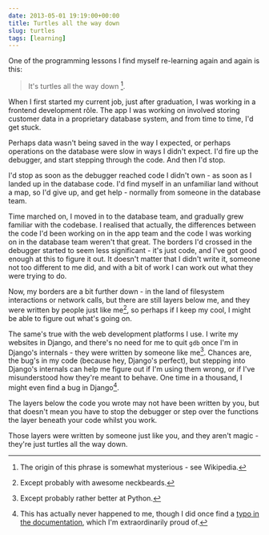 ```yaml
---
date: 2013-05-01 19:19:00+00:00
title: Turtles all the way down
slug: turtles
tags: [learning]
---
```


One of the programming lessons I find myself re-learning again and
again is this:


> It's turtles all the way down [^1].


When I first started my current job, just after graduation, I was
working in a frontend development rôle. The app I was working on
involved storing customer data in a proprietary database system, and
from time to time, I'd get stuck.

<!-- more -->

Perhaps data wasn't being saved in the way I expected, or perhaps
operations on the database were slow in ways I didn't expect. I'd
fire up the debugger, and start stepping through the code. And then
I'd stop.

I'd stop as soon as the debugger reached code I didn't own - as soon
as I landed up in the database code. I'd find myself in an unfamiliar
land without a map, so I'd give up, and get help - normally from
someone in the database team.

Time marched on, I moved in to the database team, and gradually grew
familiar with the codebase. I realised that actually, the differences
between the code I'd been working on in the app team and the code I
was working on in the database team weren't that great. The borders
I'd crossed in the debugger started to seem less significant - it's
just code, and I've got good enough at this to figure it out. It
doesn't matter that I didn't write it, someone not too different to
me did, and with a bit of work I can work out what they were trying
to do.

Now, my borders are a bit further down - in the land of filesystem
interactions or network calls, but there are still layers below me,
and they were written by people just like me[^2], so perhaps if I
keep my cool, I might be able to figure out what's going on.

The same's true with the web development platforms I use. I write my
websites in Django, and there's no need for me to quit `gdb` once I'm
in Django's internals - they were written by someone like
me[^3]. Chances are, the
bug's in my code (because hey, Django's perfect), but stepping into
Django's internals can help me figure out if I'm using them wrong, or
if I've misunderstood how they're meant to behave. One time in a
thousand, I might even find a bug in Django[^4].

The layers below the code you wrote may not have been written by you, but that doesn't mean you have to stop the debugger or step over the functions the layer beneath your code whilst you work.

Those layers were written by someone just like you, and they aren't
magic - they're just turtles all the way down.

[^1]: The origin of this phrase is somewhat mysterious - see
      Wikipedia.

[^2]: Except probably with awesome neckbeards.

[^3]: Except probably rather better at Python.

[^4]: This has actually never happened to me, though I did once find
      a [typo in the
      documentation](https://github.com/django/django/commit/0f6555bce2),
      which I'm extraordinarily proud of.
